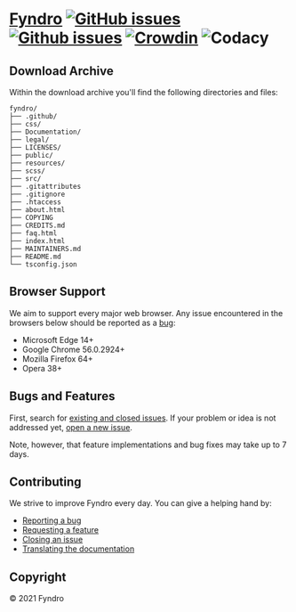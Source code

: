<!-- SPDX-License-Identifier: MIT -->

# [Fyndro](https://cmihai99.github.io/fyndro) [![GitHub issues](https://img.shields.io/github/issues/CMihai99/fyndro)](https://github.com/CMihai99/fyndro/issues) [![Github issues](https://img.shields.io/github/issues-closed/CMihai99/fyndro)](https://github.com/CMihai99/fyndro/issues?q=is%3Aissue+is%3Aclosed) [![Crowdin](https://badges.crowdin.net/andro-project/localized.svg)](https://crowdin.com/project/andro-project) ![Codacy](https://img.shields.io/codacy/grade/23f542e075834f949e2871a52692a5da)

## Download Archive

Within the download archive you'll find the following directories and files:

```console
fyndro/
├── .github/
├── css/
├── Documentation/
├── legal/
├── LICENSES/
├── public/
├── resources/
├── scss/
├── src/
├── .gitattributes
├── .gitignore
├── .htaccess
├── about.html
├── COPYING
├── CREDITS.md
├── faq.html
├── index.html
├── MAINTAINERS.md
├── README.md
└── tsconfig.json
```

## Browser Support

We aim to support every major web browser. Any issue encountered in the browsers below should be reported as a
[bug](https://github.com/CMihai99/fyndro/issues/new?assignees=&labels=bug&template=bug_report.md&title=%5BBug%5D):

-   Microsoft Edge 14+
-   Google Chrome 56.0.2924+
-   Mozilla Firefox 64+
-   Opera 38+
<!--
- Samsung Internet 6.2.01.12+
- Huawei Browser 9.1.0.103+
-->

## Bugs and Features

First, search for [existing and closed issues](https://github.com/CMihai99/fyndro/issues?q=is%3Aissue).
If your problem or idea is not addressed yet,
[open a new issue](https://github.com/CMihai99/fyndro/issues/new/choose).

Note, however, that feature implementations and bug fixes may take up to 7 days.

## Contributing

We strive to improve Fyndro every day. You can give a helping hand by:

-   [Reporting a bug](https://github.com/CMihai99/fyndro/issues/new?assignees=&labels=bug&template=bug_report.md&title=%28Bug%29)
-   [Requesting a feature](https://github.com/CMihai99/fyndro/issues/new?assignees=&labels=feature&template=feature_request.md&title=%28Feature%29)
-   [Closing an issue](https://github.com/CMihai99/fyndro/issues?q=is%3Aissue+is%3Aopen)
-   [Translating the documentation](https://crowdin.com/project/andro-project)

## Copyright

© 2021 Fyndro
